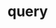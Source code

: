 <!--METADATA
{
    "title": "Query",
    "url": "query",
    "icon": "flash"
}
!METADATA-->

# query
